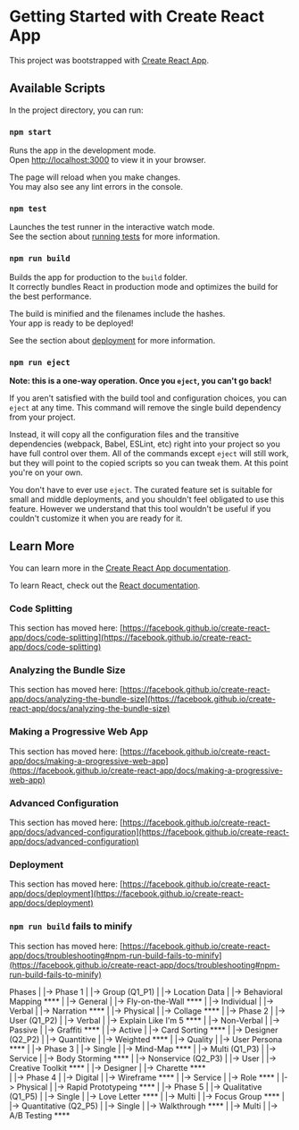 # Getting Started with Create React App

This project was bootstrapped with [Create React App](https://github.com/facebook/create-react-app).

## Available Scripts

In the project directory, you can run:

### `npm start`

Runs the app in the development mode.\
Open [http://localhost:3000](http://localhost:3000) to view it in your browser.

The page will reload when you make changes.\
You may also see any lint errors in the console.

### `npm test`

Launches the test runner in the interactive watch mode.\
See the section about [running tests](https://facebook.github.io/create-react-app/docs/running-tests) for more information.

### `npm run build`

Builds the app for production to the `build` folder.\
It correctly bundles React in production mode and optimizes the build for the best performance.

The build is minified and the filenames include the hashes.\
Your app is ready to be deployed!

See the section about [deployment](https://facebook.github.io/create-react-app/docs/deployment) for more information.

### `npm run eject`

**Note: this is a one-way operation. Once you `eject`, you can't go back!**

If you aren't satisfied with the build tool and configuration choices, you can `eject` at any time. This command will remove the single build dependency from your project.

Instead, it will copy all the configuration files and the transitive dependencies (webpack, Babel, ESLint, etc) right into your project so you have full control over them. All of the commands except `eject` will still work, but they will point to the copied scripts so you can tweak them. At this point you're on your own.

You don't have to ever use `eject`. The curated feature set is suitable for small and middle deployments, and you shouldn't feel obligated to use this feature. However we understand that this tool wouldn't be useful if you couldn't customize it when you are ready for it.

## Learn More

You can learn more in the [Create React App documentation](https://facebook.github.io/create-react-app/docs/getting-started).

To learn React, check out the [React documentation](https://reactjs.org/).

### Code Splitting

This section has moved here: [https://facebook.github.io/create-react-app/docs/code-splitting](https://facebook.github.io/create-react-app/docs/code-splitting)

### Analyzing the Bundle Size

This section has moved here: [https://facebook.github.io/create-react-app/docs/analyzing-the-bundle-size](https://facebook.github.io/create-react-app/docs/analyzing-the-bundle-size)

### Making a Progressive Web App

This section has moved here: [https://facebook.github.io/create-react-app/docs/making-a-progressive-web-app](https://facebook.github.io/create-react-app/docs/making-a-progressive-web-app)

### Advanced Configuration

This section has moved here: [https://facebook.github.io/create-react-app/docs/advanced-configuration](https://facebook.github.io/create-react-app/docs/advanced-configuration)

### Deployment

This section has moved here: [https://facebook.github.io/create-react-app/docs/deployment](https://facebook.github.io/create-react-app/docs/deployment)

### `npm run build` fails to minify

This section has moved here: [https://facebook.github.io/create-react-app/docs/troubleshooting#npm-run-build-fails-to-minify](https://facebook.github.io/create-react-app/docs/troubleshooting#npm-run-build-fails-to-minify)


Phases 
|
|-> Phase 1
    |
    |-> Group (Q1_P1)
        |
        |-> Location Data
            |
            |-> Behavioral Mapping ****
        |
        |-> General
            |
            |-> Fly-on-the-Wall ****
    |
    |-> Individual
        |
        |-> Verbal
            |
            |-> Narration ****
        |
        |-> Physical
            |
            |-> Collage ****
|
|-> Phase 2
    |
    |-> User (Q1_P2)
        |
        |-> Verbal
            |
            |-> Explain Like I'm 5 ****
        |
        |-> Non-Verbal
            |
            |-> Passive
                |
                |-> Graffiti ****
            |
            |-> Active
                |
                |-> Card Sorting ****
    |
    |-> Designer (Q2_P2)
        |
        |-> Quantitive
            |
            |-> Weighted ****
        |
        |-> Quality
            |
            |-> User Persona ****
|
|-> Phase 3
    |
    |-> Single
        |
        |-> Mind-Map ****
    |
    |-> Multi (Q1_P3)
        |
        |-> Service
            |
            |-> Body Storming ****
        |
        |-> Nonservice (Q2_P3)
            |
            |-> User
                |
                |-> Creative Toolkit ****
            |
            |-> Designer
                |
                |-> Charette ****     
|
|-> Phase 4
    |
    |-> Digital
        |
        |-> Wireframe ****
    |
    |-> Service
        |
        |-> Role ****
    |
    |-> Physical
        |
        |-> Rapid Prototypeing ****
|
|-> Phase 5
    |
    |-> Qualitative (Q1_P5)
        |
        |-> Single
            |
            |-> Love Letter ****
        |
        |-> Multi
            |
            |-> Focus Group ****
    |
    |-> Quantitative (Q2_P5)
        |
        |-> Single
            |
            |-> Walkthrough ****
        |
        |-> Multi
            |
            |-> A/B Testing ****